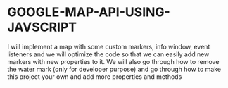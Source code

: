# GOOGLE-MAP-API-USING-JAVSCRIPT
I will implement a map with some custom markers, info window, event listeners and we will optimize the code so that we can easily add new markers with new properties to it. We will also go through how to remove the water mark (only for developer purpose) and go through how to make this project your own and add more properties and methods
